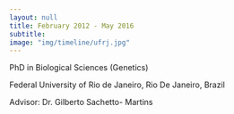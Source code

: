 ```yaml
---
layout: null
title: February 2012 - May 2016
subtitle:
image: "img/timeline/ufrj.jpg"
---
```

<p>PhD in Biological Sciences (Genetics)</p>
<p>Federal University of Rio de Janeiro, Rio De Janeiro, Brazil</p>
<p>Advisor: Dr. Gilberto Sachetto- Martins</p>
